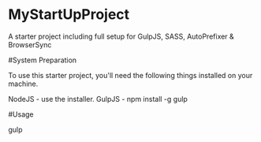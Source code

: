 # MyStartUpProject
A starter project including full setup for GulpJS, SASS, AutoPrefixer & BrowserSync

#System Preparation

To use this starter project, you'll need the following things installed on your machine.

NodeJS - use the installer.
GulpJS - npm install -g gulp

#Usage

gulp